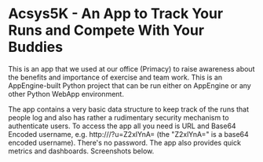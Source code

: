 Acsys5K - An App to Track Your Runs and Compete With Your Buddies
=================================================================

This is an app that we used at our office (Primacy) to raise awareness about the benefits and importance of exercise and team work. This is an AppEngine-built Python project that can be run either on AppEngine or any other Python WebApp environment.

The app contains a very basic data structure to keep track of the runs that people log and also has rather a rudimentary security mechanism to authenticate users. To access the app all you need is URL and Base64 Encoded username, e.g. http://<my domain>/?u=Z2xlYnA= (the "Z2xlYnA=" is a base64 encoded username). There's no password. The app also provides quick metrics and dashboards. Screenshots below.


